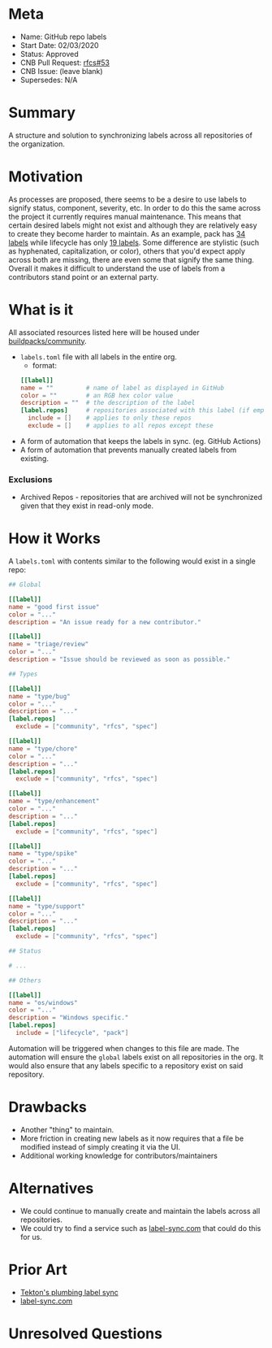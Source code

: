 # Meta
[meta]: #meta
- Name: GitHub repo labels
- Start Date: 02/03/2020
- Status: Approved
- CNB Pull Request: [rfcs#53](https://github.com/buildpacks/rfcs/pull/53)
- CNB Issue: (leave blank)
- Supersedes: N/A

# Summary
[summary]: #summary

A structure and solution to synchronizing labels across all repositories of the organization.

# Motivation
[motivation]: #motivation

As processes are proposed, there seems to be a desire to use labels to signify status, component, severity, etc. In
order to do this the same across the project it currently requires manual maintenance. This means that certain
desired labels might not exist and although they are relatively easy to create they become harder to maintain. As an
example, pack has [34 labels](https://github.com/buildpacks/pack/labels) while lifecycle has only 
[19 labels](https://github.com/buildpacks/pack/labels). Some difference are stylistic (such as hyphenated, 
capitalization, or color), others that you'd expect apply across both are missing, there are even some that signify the
same thing. Overall it makes it difficult to understand the use of labels from a contributors stand point or an external
party.

# What is it
[what-is-it]: #what-is-it

All associated resources listed here will be housed under [buildpacks/community](https://github.com/buildpacks/community).

- `labels.toml` file with all labels in the entire org.
    - format:
    ```toml
    [[label]]
    name = ""         # name of label as displayed in GitHub 
    color = ""        # an RGB hex color value 
    description = ""  # the description of the label 
    [label.repos]     # repositories associated with this label (if empty, applies to all)
      include = []    # applies to only these repos
      exclude = []    # applies to all repos except these
    ```
- A form of automation that keeps the labels in sync. (eg. GitHub Actions)
- A form of automation that prevents manually created labels from existing.

### Exclusions

- Archived Repos - repositories that are archived will not be synchronized given that they exist in read-only mode.

# How it Works
[how-it-works]: #how-it-works

A `labels.toml` with contents similar to the following would exist in a single repo:

```toml
## Global

[[label]]
name = "good first issue" 
color = "..."
description = "An issue ready for a new contributor."

[[label]]
name = "triage/review" 
color = "..."
description = "Issue should be reviewed as soon as possible."

## Types

[[label]]
name = "type/bug" 
color = "..."
description = "..."
[label.repos]
  exclude = ["community", "rfcs", "spec"]

[[label]]
name = "type/chore" 
color = "..."
description = "..."
[label.repos]
  exclude = ["community", "rfcs", "spec"]

[[label]]
name = "type/enhancement" 
color = "..."
description = "..."
[label.repos]
  exclude = ["community", "rfcs", "spec"]

[[label]]
name = "type/spike" 
color = "..."
description = "..."
[label.repos]
  exclude = ["community", "rfcs", "spec"]

[[label]]
name = "type/support" 
color = "..."
description = "..."
[label.repos]
  exclude = ["community", "rfcs", "spec"]

## Status

# ...

## Others

[[label]]
name = "os/windows" 
color = "..."
description = "Windows specific."
[label.repos]
  include = ["lifecycle", "pack"]
```

Automation will be triggered when changes to this file are made. The automation will ensure the `global` labels exist
on all repositories in the org. It would also ensure that any labels specific to a repository exist
on said repository.

# Drawbacks
[drawbacks]: #drawbacks

- Another "thing" to maintain.
- More friction in creating new labels as it now requires that a file be modified instead of simply creating it via
the UI.
- Additional working knowledge for contributors/maintainers

# Alternatives
[alternatives]: #alternatives

- We could continue to manually create and maintain the labels across all repositories.
- We could try to find a service such as [label-sync.com](https://label-sync.com/) that could do this for us.

# Prior Art
[prior-art]: #prior-art

- [Tekton's plumbing label sync](https://github.com/tektoncd/plumbing/tree/master/label_sync)
- [label-sync.com](https://label-sync.com/)

# Unresolved Questions
[unresolved-questions]: #unresolved-questions
